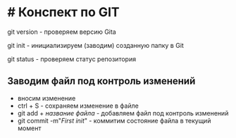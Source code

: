 # # Конспект по GIT
git version - проверяем версию Gitа

git init - инициализируем (заводим) созданную папку в Git

git status - проверяем статус репозитория

## Заводим файл под контроль изменений
* вносим изменение
* ctrl + S - сохраняем изменение в файле
* git add + *название файла* - добавляем файл под контроль изменений
* git commit -m"*First init*" - коммитим состояние файла в текущий момент
